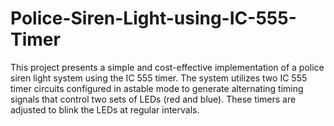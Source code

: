 # Police-Siren-Light-using-IC-555-Timer
This project presents a simple and cost-effective implementation of a police siren light system using the IC 555 timer. The system utilizes two IC 555 timer circuits configured in astable mode to generate alternating timing signals that control two sets of LEDs (red and blue). These timers are adjusted to blink the LEDs at regular intervals.
